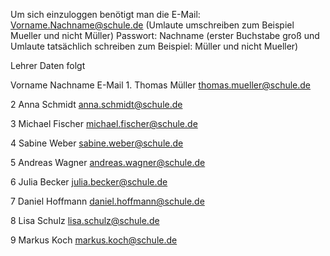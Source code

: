 Um sich einzuloggen benötigt man die
E-Mail: Vorname.Nachname@schule.de (Umlaute umschreiben zum Beispiel Mueller und nicht Müller)
Passwort: Nachname (erster Buchstabe groß und Umlaute tatsächlich schreiben zum Beispiel: Müller und nicht Mueller)

Lehrer Daten folgt

Vorname
Nachname
E-Mail
1.
Thomas
Müller
thomas.mueller@schule.de


2
Anna
Schmidt
anna.schmidt@schule.de


3
Michael
Fischer
michael.fischer@schule.de


4
Sabine
Weber
sabine.weber@schule.de


5
Andreas
Wagner
andreas.wagner@schule.de


6
Julia
Becker
julia.becker@schule.de


7
Daniel
Hoffmann
daniel.hoffmann@schule.de


8
Lisa
Schulz
lisa.schulz@schule.de


9
Markus
Koch
markus.koch@schule.de
